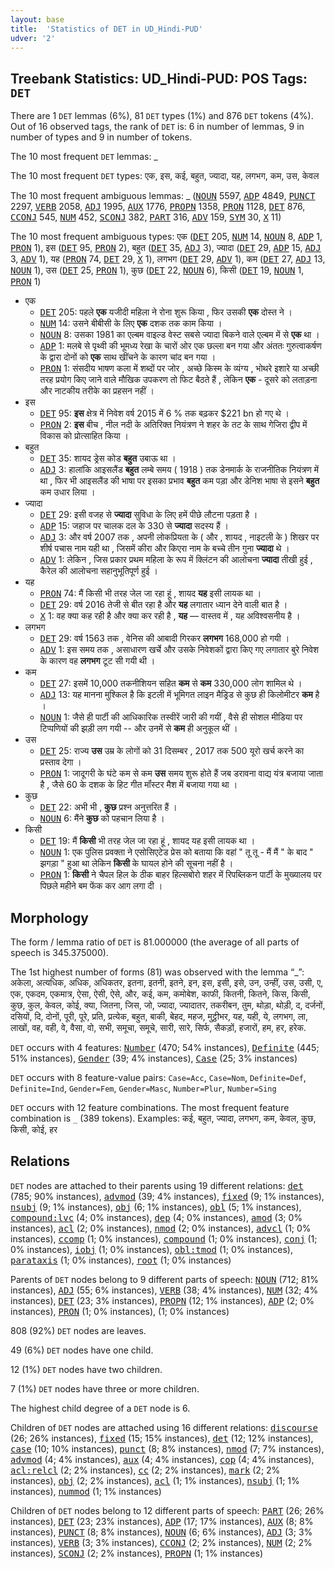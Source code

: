 ```yaml
---
layout: base
title:  'Statistics of DET in UD_Hindi-PUD'
udver: '2'
---
```


## Treebank Statistics: UD_Hindi-PUD: POS Tags: `DET`

There are 1 `DET` lemmas (6%), 81 `DET` types (1%) and 876 `DET` tokens (4%).
Out of 16 observed tags, the rank of `DET` is: 6 in number of lemmas, 9 in number of types and 9 in number of tokens.

The 10 most frequent `DET` lemmas: _

The 10 most frequent `DET` types:  एक, इस, कई, बहुत, ज्यादा, यह, लगभग, कम, उस, केवल

The 10 most frequent ambiguous lemmas: _ (<tt><a href="hi_pud-pos-NOUN.html">NOUN</a></tt> 5597, <tt><a href="hi_pud-pos-ADP.html">ADP</a></tt> 4849, <tt><a href="hi_pud-pos-PUNCT.html">PUNCT</a></tt> 2297, <tt><a href="hi_pud-pos-VERB.html">VERB</a></tt> 2058, <tt><a href="hi_pud-pos-ADJ.html">ADJ</a></tt> 1995, <tt><a href="hi_pud-pos-AUX.html">AUX</a></tt> 1776, <tt><a href="hi_pud-pos-PROPN.html">PROPN</a></tt> 1358, <tt><a href="hi_pud-pos-PRON.html">PRON</a></tt> 1128, <tt><a href="hi_pud-pos-DET.html">DET</a></tt> 876, <tt><a href="hi_pud-pos-CCONJ.html">CCONJ</a></tt> 545, <tt><a href="hi_pud-pos-NUM.html">NUM</a></tt> 452, <tt><a href="hi_pud-pos-SCONJ.html">SCONJ</a></tt> 382, <tt><a href="hi_pud-pos-PART.html">PART</a></tt> 316, <tt><a href="hi_pud-pos-ADV.html">ADV</a></tt> 159, <tt><a href="hi_pud-pos-SYM.html">SYM</a></tt> 30, <tt><a href="hi_pud-pos-X.html">X</a></tt> 11)

The 10 most frequent ambiguous types:  एक (<tt><a href="hi_pud-pos-DET.html">DET</a></tt> 205, <tt><a href="hi_pud-pos-NUM.html">NUM</a></tt> 14, <tt><a href="hi_pud-pos-NOUN.html">NOUN</a></tt> 8, <tt><a href="hi_pud-pos-ADP.html">ADP</a></tt> 1, <tt><a href="hi_pud-pos-PRON.html">PRON</a></tt> 1), इस (<tt><a href="hi_pud-pos-DET.html">DET</a></tt> 95, <tt><a href="hi_pud-pos-PRON.html">PRON</a></tt> 2), बहुत (<tt><a href="hi_pud-pos-DET.html">DET</a></tt> 35, <tt><a href="hi_pud-pos-ADJ.html">ADJ</a></tt> 3), ज्यादा (<tt><a href="hi_pud-pos-DET.html">DET</a></tt> 29, <tt><a href="hi_pud-pos-ADP.html">ADP</a></tt> 15, <tt><a href="hi_pud-pos-ADJ.html">ADJ</a></tt> 3, <tt><a href="hi_pud-pos-ADV.html">ADV</a></tt> 1), यह (<tt><a href="hi_pud-pos-PRON.html">PRON</a></tt> 74, <tt><a href="hi_pud-pos-DET.html">DET</a></tt> 29, <tt><a href="hi_pud-pos-X.html">X</a></tt> 1), लगभग (<tt><a href="hi_pud-pos-DET.html">DET</a></tt> 29, <tt><a href="hi_pud-pos-ADV.html">ADV</a></tt> 1), कम (<tt><a href="hi_pud-pos-DET.html">DET</a></tt> 27, <tt><a href="hi_pud-pos-ADJ.html">ADJ</a></tt> 13, <tt><a href="hi_pud-pos-NOUN.html">NOUN</a></tt> 1), उस (<tt><a href="hi_pud-pos-DET.html">DET</a></tt> 25, <tt><a href="hi_pud-pos-PRON.html">PRON</a></tt> 1), कुछ (<tt><a href="hi_pud-pos-DET.html">DET</a></tt> 22, <tt><a href="hi_pud-pos-NOUN.html">NOUN</a></tt> 6), किसी (<tt><a href="hi_pud-pos-DET.html">DET</a></tt> 19, <tt><a href="hi_pud-pos-NOUN.html">NOUN</a></tt> 1, <tt><a href="hi_pud-pos-PRON.html">PRON</a></tt> 1)


* एक
  * <tt><a href="hi_pud-pos-DET.html">DET</a></tt> 205: पहले <b>एक</b> यजीदी महिला ने रोना शुरू किया , फिर उसकी <b>एक</b> दोस्त ने ।
  * <tt><a href="hi_pud-pos-NUM.html">NUM</a></tt> 14: उसने बीबीसी के लिए <b>एक</b> दशक तक काम किया ।
  * <tt><a href="hi_pud-pos-NOUN.html">NOUN</a></tt> 8: उसका 1981 का एल्बम वाइल्ड वेस्ट सबसे ज्यादा बिकने वाले एल्बम में से <b>एक</b> था ।
  * <tt><a href="hi_pud-pos-ADP.html">ADP</a></tt> 1: मलबे से पृथ्वी की भूमध्य रेखा के चारों ओर एक छल्ला बन गया और अंततः गुरुत्वाकर्षण के द्वारा दोनों को <b>एक</b> साथ खींचने के कारण चांद बन गया ।
  * <tt><a href="hi_pud-pos-PRON.html">PRON</a></tt> 1: संसदीय भाषण कला में शब्दों पर जोर , अच्छे किस्म के व्यंग्य , भोथरे इशारे या अच्छी तरह प्रयोग किए जाने वाले मौखिक उपकरण तो फिट बैठते हैं , लेकिन <b>एक</b> - दूसरे को लताड़ना और नाटकीय तरीके का प्रहसन नहीं ।
* इस
  * <tt><a href="hi_pud-pos-DET.html">DET</a></tt> 95: <b>इस</b> क्षेत्र में निवेश वर्ष 2015 में 6 % तक बढ़कर $221 bn हो गए थे ।
  * <tt><a href="hi_pud-pos-PRON.html">PRON</a></tt> 2: <b>इस</b> बीच , नील नदी के अतिरिक्त नियंत्रण ने शहर के तट के साथ गेजिरा द्वीप में विकास को प्रोत्साहित किया ।
* बहुत
  * <tt><a href="hi_pud-pos-DET.html">DET</a></tt> 35: शायद ड्रेस कोड <b>बहुत</b> उबाऊ था ।
  * <tt><a href="hi_pud-pos-ADJ.html">ADJ</a></tt> 3: हालांकि आइसलैंड <b>बहुत</b> लम्बे समय ( 1918 ) तक डेनमार्क के राजनीतिक नियंत्रण में था , फिर भी आइसलैंड की भाषा पर इसका प्रभाव <b>बहुत</b> कम पड़ा और डेनिश भाषा से इसने <b>बहुत</b> कम उधार लिया ।
* ज्यादा
  * <tt><a href="hi_pud-pos-DET.html">DET</a></tt> 29: इसी वजह से <b>ज्यादा</b> सुविधा के लिए हमें पीछे लौटना पड़ता है ।
  * <tt><a href="hi_pud-pos-ADP.html">ADP</a></tt> 15: जहाज पर चालक दल के 330 से <b>ज्यादा</b> सदस्य हैं ।
  * <tt><a href="hi_pud-pos-ADJ.html">ADJ</a></tt> 3: और वर्ष 2007 तक , अपनी लोकप्रियता के ( और , शायद , नाइटली के ) शिखर पर शीर्ष पचास नाम यही था , जिसमें कीरा और किएरा नाम के बच्चे तीन गुना <b>ज्यादा</b> थे ।
  * <tt><a href="hi_pud-pos-ADV.html">ADV</a></tt> 1: लेकिन , जिस प्रकार प्रथम महिला के रूप में क्लिंटन की आलोचना <b>ज्यादा</b> तीखी हुई , कैरेल की आलोचना सहानुभूतिपूर्ण हुई ।
* यह
  * <tt><a href="hi_pud-pos-PRON.html">PRON</a></tt> 74: मैं किसी भी तरह जेल जा रहा हूं , शायद <b>यह</b> इसी लायक था ।
  * <tt><a href="hi_pud-pos-DET.html">DET</a></tt> 29: वर्ष 2016 तेजी से बीत रहा है और <b>यह</b> लगातार ध्यान देने वाली बात है ।
  * <tt><a href="hi_pud-pos-X.html">X</a></tt> 1: वह क्या कह रही है और क्या कर रही है , <b>यह</b> — वास्तव में , यह अविश्वसनीय है ।
* लगभग
  * <tt><a href="hi_pud-pos-DET.html">DET</a></tt> 29: वर्ष 1563 तक , वेनिस की आबादी गिरकर <b>लगभग</b> 168,000 हो गयी ।
  * <tt><a href="hi_pud-pos-ADV.html">ADV</a></tt> 1: इस समय तक , असाधारण खर्चे और उसके निवेशकों द्वारा किए गए लगातार बुरे निवेश के कारण वह <b>लगभग</b> टूट सी गयी थी ।
* कम
  * <tt><a href="hi_pud-pos-DET.html">DET</a></tt> 27: इसमें 10,000 तकनीशियन सहित <b>कम</b> से <b>कम</b> 330,000 लोग शामिल थे ।
  * <tt><a href="hi_pud-pos-ADJ.html">ADJ</a></tt> 13: यह मानना मुश्किल है कि इटली में भूमिगत लाइन मैड्रिड से कुछ ही किलोमीटर <b>कम</b> है ।
  * <tt><a href="hi_pud-pos-NOUN.html">NOUN</a></tt> 1: जैसे ही पार्टी की आधिकारिक तस्वीरें जारी की गयीं , वैसे ही सोशल मीडिया पर टिप्पणियों की झड़ी लग गयी -- और उनमें से <b>कम</b> ही अनुकूल थीं ।
* उस
  * <tt><a href="hi_pud-pos-DET.html">DET</a></tt> 25: राज्य <b>उस</b> उम्र के लोगों को 31 दिसम्बर , 2017 तक 500 यूरो खर्च करने का प्रस्ताव देगा ।
  * <tt><a href="hi_pud-pos-PRON.html">PRON</a></tt> 1: जादूगरी के घंटे कम से कम <b>उस</b> समय शुरू होते हैं जब डरावना वाद्य यंत्र बजाया जाता है , जैसे 60 के दशक के हिट गीत मॉंस्टर मैश में बजाया गया था ।
* कुछ
  * <tt><a href="hi_pud-pos-DET.html">DET</a></tt> 22: अभी भी , <b>कुछ</b> प्रश्न अनुत्तरित हैं ।
  * <tt><a href="hi_pud-pos-NOUN.html">NOUN</a></tt> 6: मैंने <b>कुछ</b> को पहचान लिया है ।
* किसी
  * <tt><a href="hi_pud-pos-DET.html">DET</a></tt> 19: मैं <b>किसी</b> भी तरह जेल जा रहा हूं , शायद यह इसी लायक था ।
  * <tt><a href="hi_pud-pos-NOUN.html">NOUN</a></tt> 1: एक पुलिस प्रवक्ता ने एसोसिएटेड प्रेस को बताया कि वहां " तू तू - मैं मैं " के बाद " झगड़ा " हुआ था लेकिन <b>किसी</b> के घायल होने की सूचना नहीं है ।
  * <tt><a href="hi_pud-pos-PRON.html">PRON</a></tt> 1: <b>किसी</b> ने चैपल हिल के ठीक बाहर हिल्सबोरो शहर में रिपब्लिकन पार्टी के मुख्यालय पर पिछले महीने बम फेंक कर आग लगा दी ।

## Morphology

The form / lemma ratio of `DET` is 81.000000 (the average of all parts of speech is 345.375000).

The 1st highest number of forms (81) was observed with the lemma “_”: अकेला, अत्यधिक, अधिक, अधिकतर, इतना, इतनी, इतने, इन, इस, इसी, इसे, उन, उन्हीं, उस, उसी, ए, एक, एकदम, एकमात्र, ऐसा, ऐसी, ऐसे, और, कई, कम, कमोबेश, काफी, कितनी, कितने, किस, किसी, कुछ, कुल, केवल, कोई, क्या, जितना, जिस, जो, ज्यादा, ज्यादातर, तकरीबन, तुम, थोड़ा, थोड़ी, द, दर्जनों, दसियों, दि, दोनों, पूरी, पूरे, प्रति, प्रत्येक, बहुत, बाकी, बेहद, महज, मुट्ठीभर, यह, यही, ये, लगभग, ला, लाखों, वह, वही, वे, वैसा, वो, सभी, समूचा, समूचे, सारी, सारे, सिर्फ, सैकड़ों, हजारों, हम, हर, हरेक.

`DET` occurs with 4 features: <tt><a href="hi_pud-feat-Number.html">Number</a></tt> (470; 54% instances), <tt><a href="hi_pud-feat-Definite.html">Definite</a></tt> (445; 51% instances), <tt><a href="hi_pud-feat-Gender.html">Gender</a></tt> (39; 4% instances), <tt><a href="hi_pud-feat-Case.html">Case</a></tt> (25; 3% instances)

`DET` occurs with 8 feature-value pairs: `Case=Acc`, `Case=Nom`, `Definite=Def`, `Definite=Ind`, `Gender=Fem`, `Gender=Masc`, `Number=Plur`, `Number=Sing`

`DET` occurs with 12 feature combinations.
The most frequent feature combination is `_` (389 tokens).
Examples: कई, बहुत, ज्यादा, लगभग, कम, केवल, कुछ, किसी, कोई, हर


## Relations

`DET` nodes are attached to their parents using 19 different relations: <tt><a href="hi_pud-dep-det.html">det</a></tt> (785; 90% instances), <tt><a href="hi_pud-dep-advmod.html">advmod</a></tt> (39; 4% instances), <tt><a href="hi_pud-dep-fixed.html">fixed</a></tt> (9; 1% instances), <tt><a href="hi_pud-dep-nsubj.html">nsubj</a></tt> (9; 1% instances), <tt><a href="hi_pud-dep-obj.html">obj</a></tt> (6; 1% instances), <tt><a href="hi_pud-dep-obl.html">obl</a></tt> (5; 1% instances), <tt><a href="hi_pud-dep-compound-lvc.html">compound:lvc</a></tt> (4; 0% instances), <tt><a href="hi_pud-dep-dep.html">dep</a></tt> (4; 0% instances), <tt><a href="hi_pud-dep-amod.html">amod</a></tt> (3; 0% instances), <tt><a href="hi_pud-dep-acl.html">acl</a></tt> (2; 0% instances), <tt><a href="hi_pud-dep-nmod.html">nmod</a></tt> (2; 0% instances), <tt><a href="hi_pud-dep-advcl.html">advcl</a></tt> (1; 0% instances), <tt><a href="hi_pud-dep-ccomp.html">ccomp</a></tt> (1; 0% instances), <tt><a href="hi_pud-dep-compound.html">compound</a></tt> (1; 0% instances), <tt><a href="hi_pud-dep-conj.html">conj</a></tt> (1; 0% instances), <tt><a href="hi_pud-dep-iobj.html">iobj</a></tt> (1; 0% instances), <tt><a href="hi_pud-dep-obl-tmod.html">obl:tmod</a></tt> (1; 0% instances), <tt><a href="hi_pud-dep-parataxis.html">parataxis</a></tt> (1; 0% instances), <tt><a href="hi_pud-dep-root.html">root</a></tt> (1; 0% instances)

Parents of `DET` nodes belong to 9 different parts of speech: <tt><a href="hi_pud-pos-NOUN.html">NOUN</a></tt> (712; 81% instances), <tt><a href="hi_pud-pos-ADJ.html">ADJ</a></tt> (55; 6% instances), <tt><a href="hi_pud-pos-VERB.html">VERB</a></tt> (38; 4% instances), <tt><a href="hi_pud-pos-NUM.html">NUM</a></tt> (32; 4% instances), <tt><a href="hi_pud-pos-DET.html">DET</a></tt> (23; 3% instances), <tt><a href="hi_pud-pos-PROPN.html">PROPN</a></tt> (12; 1% instances), <tt><a href="hi_pud-pos-ADP.html">ADP</a></tt> (2; 0% instances), <tt><a href="hi_pud-pos-PRON.html">PRON</a></tt> (1; 0% instances),  (1; 0% instances)

808 (92%) `DET` nodes are leaves.

49 (6%) `DET` nodes have one child.

12 (1%) `DET` nodes have two children.

7 (1%) `DET` nodes have three or more children.

The highest child degree of a `DET` node is 6.

Children of `DET` nodes are attached using 16 different relations: <tt><a href="hi_pud-dep-discourse.html">discourse</a></tt> (26; 26% instances), <tt><a href="hi_pud-dep-fixed.html">fixed</a></tt> (15; 15% instances), <tt><a href="hi_pud-dep-det.html">det</a></tt> (12; 12% instances), <tt><a href="hi_pud-dep-case.html">case</a></tt> (10; 10% instances), <tt><a href="hi_pud-dep-punct.html">punct</a></tt> (8; 8% instances), <tt><a href="hi_pud-dep-nmod.html">nmod</a></tt> (7; 7% instances), <tt><a href="hi_pud-dep-advmod.html">advmod</a></tt> (4; 4% instances), <tt><a href="hi_pud-dep-aux.html">aux</a></tt> (4; 4% instances), <tt><a href="hi_pud-dep-cop.html">cop</a></tt> (4; 4% instances), <tt><a href="hi_pud-dep-acl-relcl.html">acl:relcl</a></tt> (2; 2% instances), <tt><a href="hi_pud-dep-cc.html">cc</a></tt> (2; 2% instances), <tt><a href="hi_pud-dep-mark.html">mark</a></tt> (2; 2% instances), <tt><a href="hi_pud-dep-obj.html">obj</a></tt> (2; 2% instances), <tt><a href="hi_pud-dep-acl.html">acl</a></tt> (1; 1% instances), <tt><a href="hi_pud-dep-nsubj.html">nsubj</a></tt> (1; 1% instances), <tt><a href="hi_pud-dep-nummod.html">nummod</a></tt> (1; 1% instances)

Children of `DET` nodes belong to 12 different parts of speech: <tt><a href="hi_pud-pos-PART.html">PART</a></tt> (26; 26% instances), <tt><a href="hi_pud-pos-DET.html">DET</a></tt> (23; 23% instances), <tt><a href="hi_pud-pos-ADP.html">ADP</a></tt> (17; 17% instances), <tt><a href="hi_pud-pos-AUX.html">AUX</a></tt> (8; 8% instances), <tt><a href="hi_pud-pos-PUNCT.html">PUNCT</a></tt> (8; 8% instances), <tt><a href="hi_pud-pos-NOUN.html">NOUN</a></tt> (6; 6% instances), <tt><a href="hi_pud-pos-ADJ.html">ADJ</a></tt> (3; 3% instances), <tt><a href="hi_pud-pos-VERB.html">VERB</a></tt> (3; 3% instances), <tt><a href="hi_pud-pos-CCONJ.html">CCONJ</a></tt> (2; 2% instances), <tt><a href="hi_pud-pos-NUM.html">NUM</a></tt> (2; 2% instances), <tt><a href="hi_pud-pos-SCONJ.html">SCONJ</a></tt> (2; 2% instances), <tt><a href="hi_pud-pos-PROPN.html">PROPN</a></tt> (1; 1% instances)

